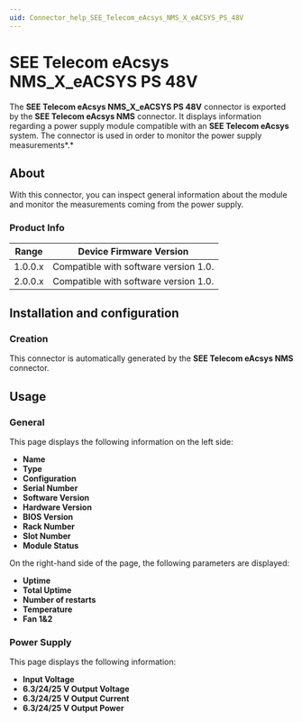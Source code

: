 ```yaml
---
uid: Connector_help_SEE_Telecom_eAcsys_NMS_X_eACSYS_PS_48V
---
```


# SEE Telecom eAcsys NMS_X_eACSYS PS 48V

The **SEE Telecom eAcsys NMS_X_eACSYS PS 48V** connector is exported by the **SEE Telecom eAcsys NMS** connector. It displays information regarding a power supply module compatible with an **SEE Telecom eAcsys** system. The connector is used in order to monitor the power supply measurements*.*

## About

With this connector, you can inspect general information about the module and monitor the measurements coming from the power supply.

### Product Info

| **Range** | **Device Firmware Version**           |
|------------------|---------------------------------------|
| 1.0.0.x          | Compatible with software version 1.0. |
| 2.0.0.x          | Compatible with software version 1.0. |

## Installation and configuration

### Creation

This connector is automatically generated by the **SEE Telecom eAcsys NMS** connector.

## Usage

### General

This page displays the following information on the left side:

- **Name**
- **Type**
- **Configuration**
- **Serial Number**
- **Software Version**
- **Hardware Version**
- **BIOS Version**
- **Rack Number**
- **Slot Number**
- **Module Status**

On the right-hand side of the page, the following parameters are displayed:

- **Uptime**
- **Total Uptime**
- **Number of restarts**
- **Temperature**
- **Fan 1&2**

### Power Supply

This page displays the following information:

- **Input Voltage**
- **6.3/24/25 V Output Voltage**
- **6.3/24/25 V Output Current**
- **6.3/24/25 V Output Power**
